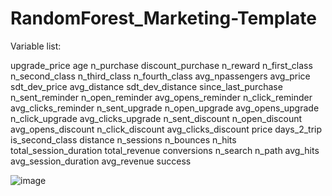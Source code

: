 # RandomForest_Marketing-Template
Variable list: 

upgrade_price
age
n_purchase
discount_purchase
n_reward
n_first_class
n_second_class
n_third_class
n_fourth_class
avg_npassengers
avg_price
sdt_dev_price
avg_distance
sdt_dev_distance
since_last_purchase
n_sent_reminder
n_open_reminder
avg_opens_reminder
n_click_reminder
avg_clicks_reminder
n_sent_upgrade
n_open_upgrade
avg_opens_upgrade
n_click_upgrade
avg_clicks_upgrade
n_sent_discount
n_open_discount
avg_opens_discount
n_click_discount
avg_clicks_discount
price
days_2_trip
is_second_class
distance
n_sessions
n_bounces
n_hits
total_session_duration
total_revenue
conversions
n_search
n_path
avg_hits
avg_session_duration
avg_revenue
success


![image](https://github.com/kaleyboggs/RandomForest_Marketing-Template/assets/165418922/da58159c-6c20-437d-b35b-c2ebaff59b9f)


